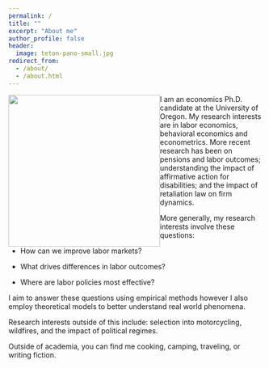 ```yaml
---
permalink: /
title: ""
excerpt: "About me"
author_profile: false
header:
  image: teton-pano-small.jpg
redirect_from: 
  - /about/
  - /about.html
---
```


<img style="float: left;" src="./images/grad-photo-final.jpg" width="300">

I am an economics Ph.D. candidate at the University of Oregon. My research interests are in labor economics, behavioral economics and econometrics. More recent research has been on pensions and labor outcomes; understanding the impact of affirmative action for disabilities; and the impact of retaliation law on firm dynamics. 

More generally, my research interests involve these questions:

  - How can we improve labor markets?

  - What drives differences in labor outcomes?

  - Where are labor policies most effective?

I aim to answer these questions using empirical methods however I also employ theoretical models to better understand real world phenomena.

Research interests outside of this include: selection into motorcycling, wildfires, and the impact of political regimes.

Outside of academia, you can find me cooking, camping, traveling, or writing fiction.

